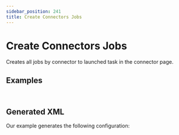 ```yaml
---
sidebar_position: 241
title: Create Connectors Jobs
---
```


# Create Connectors Jobs

Creates all jobs by connector to launched task in the connector page.

## Examples

```


```
## Generated XML

Our example generates the following configuration:

```
                                                                                                                                                                                                                                                  

```